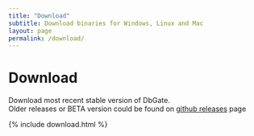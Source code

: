 ```yaml
---
title: "Download"
subtitle: Download binaries for Windows, Linux and Mac
layout: page
permalink: /download/
---
```


# Download

Download most recent stable version of DbGate.  
Older releases or BETA version could be found on [github releases](https://github.com/dbgate/dbgate/releases) page

{% include download.html %}
